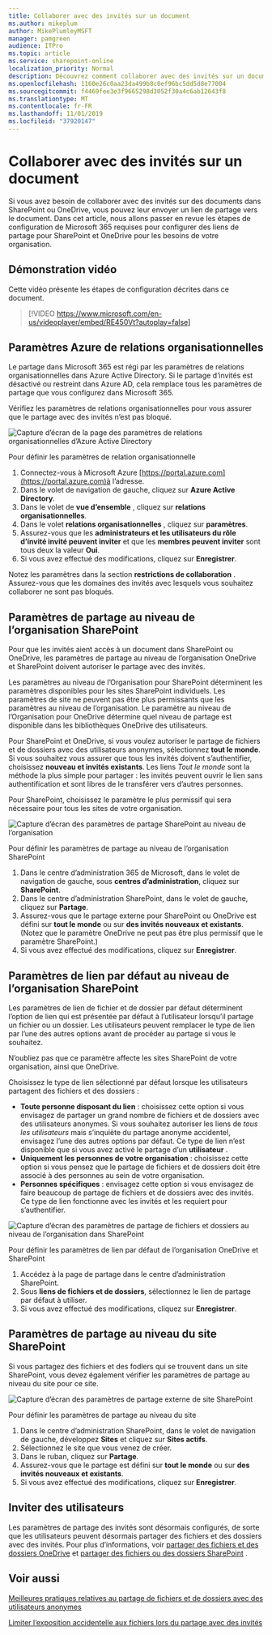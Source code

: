 ```yaml
---
title: Collaborer avec des invités sur un document
ms.author: mikeplum
author: MikePlumleyMSFT
manager: pamgreen
audience: ITPro
ms.topic: article
ms.service: sharepoint-online
localization_priority: Normal
description: Découvrez comment collaborer avec des invités sur un document dans SharePoint et OneDrive.
ms.openlocfilehash: 1160e26c0aa23da499b8c0ef96bc5dd5d8e77004
ms.sourcegitcommit: f4469fee3e3f9665298d3052f30a4c6ab12643f8
ms.translationtype: MT
ms.contentlocale: fr-FR
ms.lasthandoff: 11/01/2019
ms.locfileid: "37920147"
---
```

# <a name="collaborate-with-guests-on-a-document"></a>Collaborer avec des invités sur un document

Si vous avez besoin de collaborer avec des invités sur des documents dans SharePoint ou OneDrive, vous pouvez leur envoyer un lien de partage vers le document. Dans cet article, nous allons passer en revue les étapes de configuration de Microsoft 365 requises pour configurer des liens de partage pour SharePoint et OneDrive pour les besoins de votre organisation.

## <a name="video-demonstration"></a>Démonstration vidéo

Cette vidéo présente les étapes de configuration décrites dans ce document.</br>

> [!VIDEO https://www.microsoft.com/en-us/videoplayer/embed/RE450Vt?autoplay=false]

## <a name="azure-organizational-relationships-settings"></a>Paramètres Azure de relations organisationnelles

Le partage dans Microsoft 365 est régi par les paramètres de relations organisationnelles dans Azure Active Directory. Si le partage d’invités est désactivé ou restreint dans Azure AD, cela remplace tous les paramètres de partage que vous configurez dans Microsoft 365.

Vérifiez les paramètres de relations organisationnelles pour vous assurer que le partage avec des invités n’est pas bloqué.

![Capture d’écran de la page des paramètres de relations organisationnelles d’Azure Active Directory](media/azure-ad-organizational-relationships-settings.png)

Pour définir les paramètres de relation organisationnelle

1. Connectez-vous à Microsoft Azure [https://portal.azure.com](https://portal.azure.com)à l’adresse.
2. Dans le volet de navigation de gauche, cliquez sur **Azure Active Directory**.
3. Dans le volet de **vue d’ensemble** , cliquez sur **relations organisationnelles**.
4. Dans le volet **relations organisationnelles** , cliquez sur **paramètres**.
5. Assurez-vous que les **administrateurs et les utilisateurs du rôle d’invité invité peuvent inviter** et que les **membres peuvent inviter** sont tous deux la valeur **Oui**.
6. Si vous avez effectué des modifications, cliquez sur **Enregistrer**.

Notez les paramètres dans la section **restrictions de collaboration** . Assurez-vous que les domaines des invités avec lesquels vous souhaitez collaborer ne sont pas bloqués.

## <a name="sharepoint-organization-level-sharing-settings"></a>Paramètres de partage au niveau de l’organisation SharePoint

Pour que les invités aient accès à un document dans SharePoint ou OneDrive, les paramètres de partage au niveau de l’organisation OneDrive et SharePoint doivent autoriser le partage avec des invités.

Les paramètres au niveau de l’Organisation pour SharePoint déterminent les paramètres disponibles pour les sites SharePoint individuels. Les paramètres de site ne peuvent pas être plus permissants que les paramètres au niveau de l’organisation. Le paramètre au niveau de l’Organisation pour OneDrive détermine quel niveau de partage est disponible dans les bibliothèques OneDrive des utilisateurs.

Pour SharePoint et OneDrive, si vous voulez autoriser le partage de fichiers et de dossiers avec des utilisateurs anonymes, sélectionnez **tout le monde**. Si vous souhaitez vous assurer que tous les invités doivent s’authentifier, choisissez **nouveau et invités existants**. Les liens *Tout le monde* sont la méthode la plus simple pour partager : les invités peuvent ouvrir le lien sans authentification et sont libres de le transférer vers d’autres personnes.

Pour SharePoint, choisissez le paramètre le plus permissif qui sera nécessaire pour tous les sites de votre organisation.

![Capture d’écran des paramètres de partage SharePoint au niveau de l’organisation](media/sharepoint-organization-external-sharing-controls.png)


Pour définir les paramètres de partage au niveau de l’organisation SharePoint

1. Dans le centre d’administration 365 de Microsoft, dans le volet de navigation de gauche, sous **centres d’administration**, cliquez sur **SharePoint**.
2. Dans le centre d’administration SharePoint, dans le volet de gauche, cliquez sur **Partage**.
3. Assurez-vous que le partage externe pour SharePoint ou OneDrive est défini sur **tout le monde** ou sur **des invités nouveaux et existants**. (Notez que le paramètre OneDrive ne peut pas être plus permissif que le paramètre SharePoint.)
4. Si vous avez effectué des modifications, cliquez sur **Enregistrer**.

## <a name="sharepoint-organization-level-default-link-settings"></a>Paramètres de lien par défaut au niveau de l’organisation SharePoint

Les paramètres de lien de fichier et de dossier par défaut déterminent l’option de lien qui est présentée par défaut à l’utilisateur lorsqu’il partage un fichier ou un dossier. Les utilisateurs peuvent remplacer le type de lien par l’une des autres options avant de procéder au partage si vous le souhaitez.

N’oubliez pas que ce paramètre affecte les sites SharePoint de votre organisation, ainsi que OneDrive.

Choisissez le type de lien sélectionné par défaut lorsque les utilisateurs partagent des fichiers et des dossiers :

- **Toute personne disposant du lien** : choisissez cette option si vous envisagez de partager un grand nombre de fichiers et de dossiers avec des utilisateurs anonymes. Si vous souhaitez autoriser les liens de *tous les utilisateurs* mais s’inquiète du partage anonyme accidentel, envisagez l’une des autres options par défaut. Ce type de lien n’est disponible que si vous avez activé le partage d’un **utilisateur** .
- **Uniquement les personnes de votre organisation** : choisissez cette option si vous pensez que le partage de fichiers et de dossiers doit être associé à des personnes au sein de votre organisation.
- **Personnes spécifiques** : envisagez cette option si vous envisagez de faire beaucoup de partage de fichiers et de dossiers avec des invités. Ce type de lien fonctionne avec les invités et les requiert pour s’authentifier.
 
![Capture d’écran des paramètres de partage de fichiers et dossiers au niveau de l’organisation dans SharePoint](media/sharepoint-organization-files-folders-sharing-settings.png)


Pour définir les paramètres de lien par défaut de l’organisation OneDrive et SharePoint

1. Accédez à la page de partage dans le centre d’administration SharePoint.
2. Sous **liens de fichiers et de dossiers**, sélectionnez le lien de partage par défaut à utiliser.
3. Si vous avez effectué des modifications, cliquez sur **Enregistrer**.

## <a name="sharepoint-site-level-sharing-settings"></a>Paramètres de partage au niveau du site SharePoint

Si vous partagez des fichiers et des fodlers qui se trouvent dans un site SharePoint, vous devez également vérifier les paramètres de partage au niveau du site pour ce site.

![Capture d’écran des paramètres de partage externe de site SharePoint](media/sharepoint-site-external-sharing-settings.png)

Pour définir les paramètres de partage au niveau du site
1. Dans le centre d’administration SharePoint, dans le volet de navigation de gauche, développez **Sites** et cliquez sur **Sites actifs**.
2. Sélectionnez le site que vous venez de créer.
3. Dans le ruban, cliquez sur **Partage**. 
4. Assurez-vous que le partage est défini sur **tout le monde** ou sur **des invités nouveaux et existants**.
5. Si vous avez effectué des modifications, cliquez sur **Enregistrer**.

## <a name="invite-users"></a>Inviter des utilisateurs

Les paramètres de partage des invités sont désormais configurés, de sorte que les utilisateurs peuvent désormais partager des fichiers et des dossiers avec des invités. Pour plus d’informations, voir [partager des fichiers et des dossiers OneDrive](https://support.office.com/article/9fcc2f7d-de0c-4cec-93b0-a82024800c07) et [partager des fichiers ou des dossiers SharePoint](https://support.office.com/article/1fe37332-0f9a-4719-970e-d2578da4941c) .

## <a name="see-also"></a>Voir aussi

[Meilleures pratiques relatives au partage de fichiers et de dossiers avec des utilisateurs anonymes](best-practices-anonymous-sharing.md)

[Limiter l’exposition accidentelle aux fichiers lors du partage avec des invités](sharing-limit-accidental-exposure.md)